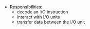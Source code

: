 - Responsibilities:
	- decode an I/O instruction
	- interact with I/O units
	- transfer data between the I/O unit